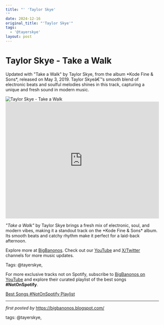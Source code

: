 ```yaml
---
title: "' 'Taylor Skye'
'"
date: 2024-12-16
original_title: "'Taylor Skye'"
tags:
  - '@tayerskye'
layout: post
---
```

<!-- Title of the Post -->
<h1 >Taylor Skye - Take a Walk</h1> <!-- Introductory Text -->
<p >Updated with "Take a Walk" by Taylor Skye, from the album *Kode Fine & Sons*, released on May 3, 2019. Taylor Skyeâ€™s smooth blend of electronic beats and soulful melodies shines in this track, capturing a unique and fresh sound in modern music.</p> <!-- Featured Image -->
<div > <img src="https://encrypted-tbn0.gstatic.com/images?q=tbn:ANd9GcRMHAwHyVu5ANfal3i66oO8IVn8MxsMkYfY8Q&s" alt="Taylor Skye - Take a Walk" />
</div> <!-- YouTube Video Embed -->
<div > <iframe width="100%" height="385" src="https://www.youtube.com/embed/B891HMdH0EY" title="Taylor Skye - Take A Walk" frameborder="0" allow="accelerometer; autoplay; clipboard-write; encrypted-media; gyroscope; picture-in-picture; web-share" referrerpolicy="strict-origin-when-cross-origin" allowfullscreen></iframe>
</div> <!-- Song Information -->
<div > <p><em>"Take a Walk"</em> by Taylor Skye brings a fresh mix of electronic, soul, and modern vibes, making it a standout track on the *Kode Fine & Sons* album. Its smooth beats and catchy rhythm make it perfect for a laid-back afternoon.</p>
</div> <!-- Footer Links -->
<div > <p>Explore more at <a href="https://bigbanonos.blogspot.com/" target="_blank">BigBanonos</a>. Check out our <a href="https://www.youtube.com/@BigBanonos" target="_blank">YouTube</a> and <a href="https://x.com/bigbanonos" target="_blank">X/Twitter</a> channels for more music updates.</p>
</div> <!-- Tags -->
<p >Tags: @tayerskye,</p>


<!--Subscribe and Playlist Links-->
<div>
    <p>For more exclusive tracks not on Spotify, subscribe to <a href="https://www.youtube.com/@BigBanonos" target="_blank">BigBanonos on YouTube</a> and explore their curated playlist of the best songs <strong>#NotOnSpotify</strong>.</p>
    <p><a href="https://www.youtube.com/playlist?list=PLtuNtuTatqI0kFahUCbtbfenC_ET5O_tr" target="_blank">Best Songs #NotOnSpotify Playlist<br /></a></p></div>

<hr />

<p><em>first posted by</em> <a href="https://bigbanonos.blogspot.com/" rel="noopener" target="_new">https://bigbanonos.blogspot.com/</a></p>

<p>tags: @tayerskye,</p>
